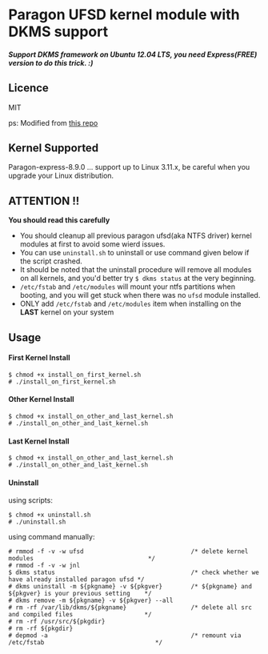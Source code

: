 # Paragon UFSD kernel module with DKMS support

##### Support DKMS framework on Ubuntu 12.04 LTS, you need Express(FREE) version to do this trick. :)

## Licence

MIT

ps: Modified from [this repo](https://github.com/bySabi/paragon-dkms)

## Kernel Supported

Paragon-express-8.9.0 ... support up to Linux 3.11.x, be careful when you upgrade your Linux distribution.

## ATTENTION !!

**You should read this carefully**

* You should cleanup all previous paragon ufsd(aka NTFS driver) kernel modules at first to avoid some wierd issues.
* You can use `uninstall.sh` to uninstall or use command given below if the script crashed.
* It should be noted that the uninstall procedure will remove all modules on all kernels, and you'd better try `$ dkms status` at the very beginning.
* `/etc/fstab` and `/etc/modules` will mount your ntfs partitions when booting, and you will get stuck when there was no `ufsd` module installed.
* ONLY add `/etc/fstab` and `/etc/modules` item when installing on the **LAST** kernel on your system

## Usage

#### First Kernel Install

    $ chmod +x install_on_first_kernel.sh
    # ./install_on_first_kernel.sh

#### Other Kernel Install

    $ chmod +x install_on_other_and_last_kernel.sh
    # ./install_on_other_and_last_kernel.sh
    
#### Last Kernel Install

    $ chmod +x install_on_other_and_last_kernel.sh
    # ./install_on_other_and_last_kernel.sh
    
#### Uninstall 

using scripts:

    $ chmod +x uninstall.sh
    # ./uninstall.sh
    
using command manually:

    # rmmod -f -v -w ufsd                              /* delete kernel modules                                */
    # rmmod -f -v -w jnl
    $ dkms status                                      /* check whether we have already installed paragon ufsd */
    # dkms uninstall -m ${pkgname} -v ${pkgver}        /* ${pkgname} and ${pkgver} is your previous setting    */
	# dkms remove -m ${pkgname} -v ${pkgver} --all
	# rm -rf /var/lib/dkms/${pkgname}                  /* delete all src and compiled files                    */
	# rm -rf /usr/src/${pkgdir}
	# rm -rf ${pkgdir}
	# depmod -a                                        /* remount via /etc/fstab                               */
    
